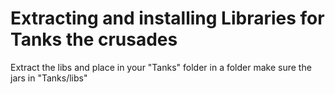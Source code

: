 # Extracting and installing Libraries for Tanks the crusades

Extract the libs and place in your "Tanks" folder in a folder make sure the jars in "Tanks/libs"
